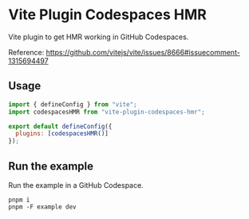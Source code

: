 # Vite Plugin Codespaces HMR

Vite plugin to get HMR working in GitHub Codespaces.

Reference: https://github.com/vitejs/vite/issues/8666#issuecomment-1315694497

## Usage

```js
import { defineConfig } from "vite";
import codespacesHMR from "vite-plugin-codespaces-hmr";

export default defineConfig({
  plugins: [codespacesHMR()]
});
```

## Run the example

Run the example in a GitHub Codespace.

```
pnpm i
pnpm -F example dev
```

